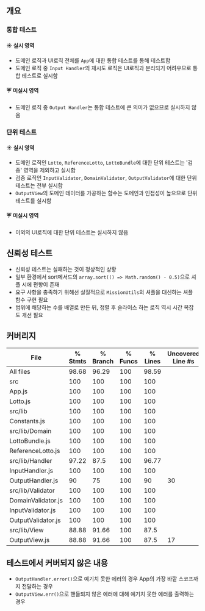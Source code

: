 ## 개요

### 통합 테스트 
#### ☀️ 실시 영역
- 도메인 로직과 UI로직 전체를 `App`에 대한 통합 테스트를 통해 테스트함
- 도메인 로직 중 `Input Handler`의 재시도 로직은 UI로직과 분리되기 어려우므로 통합 테스트로 실시함

#### ☔ 미실시 영역
- 도메인 로직 중 `Output Handler`는 통합 테스트에 큰 의미가 없으므로 실시하지 않음

### 단위 테스트
#### ☀️ 실시 영역
- 도메인 로직인 `Lotto`, `ReferenceLotto`, `LottoBundle`에 대한 단위 테스트는 '검증' 영역을 제외하고 실시함 
- 검증 로직인 `InputValidator`, `DomainValidator`, `OutputValidator`에 대한 단위 테스트는 전부 실시함
- `OutputView`의 도메인 데이터를 가공하는 함수는 도메인과 인접성이 높으므로 단위테스트를 실시함

#### ☔ 미실시 영역
- 이외의 UI로직에 대한 단위 테스트는 실시하지 않음

## 신뢰성 테스트
- 신뢰성 테스트는 실패하는 것이 정상적인 상황
- 일부 환경에서 sort메서드의 `array.sort(() => Math.random() - 0.5)`으로 셔플 시에 편향이 존재
- 요구 사항을 충족하기 위해선 실질적으로 `MissionUtils`의 셔플을 대신하는 셔플 함수 구현 필요
- 범위에 해당하는 수를 배열로 만든 뒤, 정렬 후 슬라이스 하는 로직 역시 시간 복잡도 개선 필요

## 커버리지
File                 | % Stmts | % Branch | % Funcs | % Lines | Uncovered Line #s                                                                
---------------------|---------|----------|---------|---------|-------------------
All files            |   98.68 |    96.29 |     100 |   98.59 | 
 src                 |     100 |      100 |     100 |     100 | 
  App.js             |     100 |      100 |     100 |     100 | 
  Lotto.js           |     100 |      100 |     100 |     100 | 
 src/lib             |     100 |      100 |     100 |     100 | 
  Constants.js       |     100 |      100 |     100 |     100 | 
 src/lib/Domain      |     100 |      100 |     100 |     100 | 
  LottoBundle.js     |     100 |      100 |     100 |     100 | 
  ReferenceLotto.js  |     100 |      100 |     100 |     100 | 
 src/lib/Handler     |   97.22 |     87.5 |     100 |   96.77 | 
  InputHandler.js    |     100 |      100 |     100 |     100 | 
  OutputHandler.js   |      90 |       75 |     100 |      90 | 30
 src/lib/Validator   |     100 |      100 |     100 |     100 | 
  DomainValidator.js |     100 |      100 |     100 |     100 | 
  InputValidator.js  |     100 |      100 |     100 |     100 | 
  OutputValidator.js |     100 |      100 |     100 |     100 | 
 src/lib/View        |   88.88 |    91.66 |     100 |    87.5 | 
  OutputView.js      |   88.88 |    91.66 |     100 |    87.5 | 17

## 테스트에서 커버되지 않은 내용
- `OutputHandler.error()`으로 예기치 못한 에러의 경우 App의 가장 바깥 스코프까지 전달하는 경우
- `OutputView.err()`으로 핸들되지 않은 에러에 대해 예기치 못한 에러를 출력하는 경우
